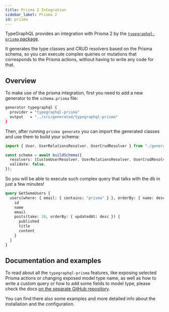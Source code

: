 ```yaml
---
title: Prisma 2 Integration
sidebar_label: Prisma 2
id: prisma
---
```


TypeGraphQL provides an integration with Prisma 2 by the [`typegraphql-prisma` package](https://www.npmjs.com/package/typegraphql-prisma).

It generates the type classes and CRUD resolvers based on the Prisma schema, so you can execute complex queries or mutations that corresponds to the Prisma actions, without having to write any code for that.

## Overview

To make use of the prisma integration, first you need to add a new generator to the `schema.prisma` file:

```sh
generator typegraphql {
  provider = "typegraphql-prisma"
  output   = "../src/generated/typegraphql-prisma"
}
```

Then, after running `prisma generate` you can import the generated classes and use them to build your schema:

```typescript
import { User, UserRelationsResolver, UserCrudResolver } from "./generated/typegraphql-prisma";

const schema = await buildSchema({
  resolvers: [CustomUserResolver, UserRelationsResolver, UserCrudResolver],
  validate: false,
});
```

So you will be able to execute such complex query that talks with the db in just a few minutes!

```graphql
query GetSomeUsers {
  users(where: { email: { contains: "prisma" } }, orderBy: { name: desc }) {
    id
    name
    email
    posts(take: 10, orderBy: { updatedAt: desc }) {
      published
      title
      content
    }
  }
}
```

## Documentation and examples

To read about all the `typegraphql-prisma` features, like exposing selected Prisma actions or changing exposed model type name, as well as how to write a custom query or how to add some fields to model type, please check the docs [on the separate GitHub repository](https://github.com/MichalLytek/typegraphql-prisma/blob/main/Readme.md).

You can find there also some examples and more detailed info about the installation and the configuration.
